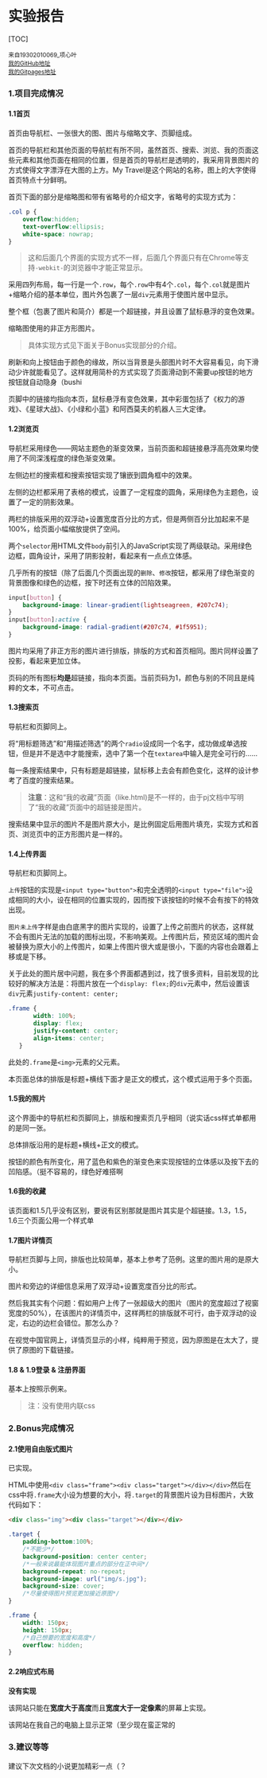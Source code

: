 # 实验报告 #

[TOC]

<p><small>来自19302010069_项心叶</small><br>
<small><a href="https://github.com/Sherlock-Watson/">我的GitHub地址</a></small><br>
<small><a href="https://sherlock-watson.github.io/My_Travel/">我的Gitpages地址</a></small>
</p>

### 1.项目完成情况 ###
#### 1.1首页 ###
<p>
首页由导航栏、一张很大的图、图片与缩略文字、页脚组成。
</p>
<p>
首页的导航栏和其他页面的导航栏有所不同，虽然首页、搜索、浏览、我的页面这些元素和其他页面在相同的位置，但是首页的导航栏是透明的，我采用背景图片的方式使得文字漂浮在大图的上方。My Travel是这个网站的名称，图上的大字使得首页特点十分鲜明。
</p>
<p>
首页下面的部分是缩略图和带有省略号的介绍文字，省略号的实现方式为：
</p>

```css
.col p {
    overflow:hidden;
    text-overflow:ellipsis;
    white-space: nowrap;
}
```

>这和后面几个界面的实现方式不一样，后面几个界面只有在Chrome等支持<code>-webkit-</code>的浏览器中才能正常显示。

<p>
采用四列布局，每一行是一个<code>.row</code>，每个<code>.row</code>中有4个<code>.col</code>，每个<code>.col</code>就是图片+缩略介绍的基本单位，图片外包裹了一层<code>div</code>元素用于使图片居中显示。
</p>
<p>
整个框（包裹了图片和简介）都是一个超链接，并且设置了鼠标悬浮的变色效果。
</p>
<p>
缩略图使用的非正方形图片。

>具体实现方式见下面关于Bonus实现部分的介绍。

</p>
<p>
刷新和向上按钮由于颜色的缘故，所以当背景是头部图片时不大容易看见，向下滑动少许就能看见了。这样就用简朴的方式实现了页面滑动到不需要up按钮的地方按钮就自动隐身（bushi
</p>
<p>
页脚中的链接均指向本页，鼠标悬浮有变色效果，其中彩蛋包括了《权力的游戏》、《星球大战》、《小绿和小蓝》和阿西莫夫的机器人三大定律。
</p>

#### 1.2浏览页 ####
<p>
导航栏采用绿色——网站主题色的渐变效果，当前页面和超链接悬浮高亮效果均使用了不同深浅程度的绿色渐变效果。
</p>
<p>
左侧边栏的搜索框和搜索按钮实现了镶嵌到圆角框中的效果。
</p>
<p>左侧的边栏都采用了表格的模式，设置了一定程度的圆角，采用绿色为主题色，设置了一定的阴影效果。</p>

两栏的排版采用的双浮动+设置宽度百分比的方式，但是两侧百分比加起来不是100%，给页面小幅缩放提供了空间。

<p>
两个<code>selector</code>用HTML文件<code>body</code>前引入的JavaScript实现了两级联动。采用绿色边框，圆角设计，采用了阴影投射，看起来有一点点立体感。
</p>
<p>
几乎所有的按钮（除了后面几个页面出现的<code>删除</code>、<code>修改</code>按钮，都采用了绿色渐变的背景图像和绿色的边框，按下时还有立体的凹陷效果。

```css
input[button] {
    background-image: linear-gradient(lightseagreen, #207c74);
}
input[button]:active {
    background-image: radial-gradient(#207c74, #1f5951);
}
```
</p>
<p>
图片均采用了非正方形的图片进行排版，排版的方式和首页相同。图片同样设置了投影，看起来更加立体。
</p>
<p>

页码的所有图标**均是**超链接，指向本页面。当前页码为1，颜色与别的不同且是纯粹的文本，不可点击。
</p>

#### 1.3搜索页 ####
<p>导航栏和页脚同上。</p>
<p>
将“用标题筛选”和“用描述筛选”的两个<code>radio</code>设成同一个名字，成功做成单选按钮，但是并不是选中才能搜索，选中了第一个在<code>textarea</code>中输入是完全可行的……
</p>
<p>
每一条搜索结果中，只有标题是超链接，鼠标移上去会有颜色变化，这样的设计参考了百度的搜索结果。

> **注意**：这和“我的收藏”页面（like.html)是不一样的，由于pj文档中写明了“我的收藏”页面中的超链接是图片。
</p>
<p>
搜索结果中显示的图片不是图片原大小，是比例固定后用图片填充，实现方式和首页、浏览页中的正方形图片是一样的。
</p>

#### 1.4上传界面 ####
<p>导航栏和页脚同上。</p>
<p>

<code>上传</code>按钮的实现是`<input type="button">`和完全透明的`<input type="file">`设成相同的大小，设在相同的位置实现的，因而按下该按钮的时候不会有按下的特效出现。
</p>
<p>

<code>图片未上传</code>字样是由白底黑字的图片实现的，设置了上传之前图片的状态，这样就不会有图片无法的加载的图标出现，不影响美观。上传图片后，预览区域的图片会被替换为原大小的上传图片，如果上传图片很大或是很小，下面的内容也会跟着上移或是下移。
</p>
<p>
关于此处的图片居中问题，我在多个界面都遇到过，找了很多资料，目前发现的比较好的解决方法是：将图片放在一个<code>display: flex;</code>的<code>div</code>元素中，然后设置该<code>div</code>元素<code>justify-content: center;</code>

```css
.frame {
       width: 100%;
       display: flex;
       justify-content: center;
       align-items: center;
   }
```

此处的<code>.frame</code>是`<img>`元素的父元素。
</p>
<p>
本页面总体的排版是标题+横线下面才是正文的模式，这个模式运用于多个页面。
</p>

#### 1.5我的照片 ####

这个界面中的导航栏和页脚同上，排版和搜索页几乎相同（说实话css样式单都用的是同一张。

总体排版沿用的是标题+横线+正文的模式。

按钮的颜色有所变化，用了蓝色和紫色的渐变色来实现按钮的立体感以及按下去的凹陷感。（挺不容易的，绿色好难搭啊

#### 1.6我的收藏 ####

该页面和1.5几乎没有区别，要说有区别那就是图片其实是个超链接。1.3，1.5，1.6三个页面公用一个样式单

#### 1.7图片详情页 ####

导航栏页脚与上同，排版也比较简单，基本上参考了范例。这里的图片用的是原大小。

图片和旁边的详细信息采用了双浮动+设置宽度百分比的形式。

然后我其实有个问题：假如用户上传了一张超级大的图片（图片的宽度超过了视窗宽度的50%），在该图片的详情页中，这样两栏的排版就不可行，由于双浮动的设定，右边的边栏会错位。那怎么办？

在视觉中国官网上，详情页显示的小样，纯粹用于预览，因为原图是在太大了，提供了原图的下载链接。

#### 1.8 & 1.9登录 & 注册界面 ####

基本上按照示例来。

>注：没有使用内联css

### 2.Bonus完成情况 ###
#### 2.1使用自由版式图片 ####

已实现。

HTML中使用`<div class="frame"><div class="target"></div></div>`然后在css中将`.frame`大小设为想要的大小，将`.target`的背景图片设为目标图片，大致代码如下：

```html
<div class="img"><div class="target"></div></div>
```

```css
.target {
    padding-bottom:100%;
    /*不能少*/
    background-position: center center;
    /*一般来说最能体现图片重点的部分在正中间*/
    background-repeat: no-repeat;
    background-image: url("img/s.jpg");
    background-size: cover;
    /*尽量使得图片预览更加接近原图*/
}

.frame {
    width: 150px;
    height: 150px;
    /*自己想要的宽度和高度*/
    overflow: hidden;
}
```

#### 2.2响应式布局 ####

**没有实现**

该网站只能在**宽度大于高度**而且**宽度大于一定像素**的屏幕上实现。

该网站在我自己的电脑上显示正常（至少现在蛮正常的

### 3.建议等等 ###

建议下次文档的小说更加精彩一点（？